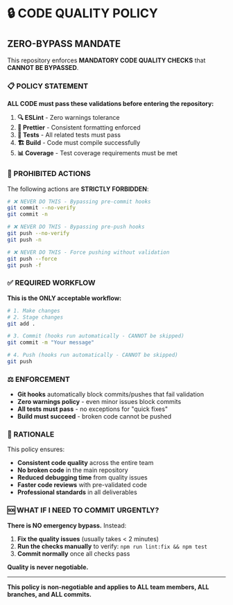 # 🔒 CODE QUALITY POLICY

## **ZERO-BYPASS MANDATE**

This repository enforces **MANDATORY CODE QUALITY CHECKS** that **CANNOT BE BYPASSED**.

### **📋 POLICY STATEMENT**

**ALL CODE must pass these validations before entering the repository:**

1. **🔍 ESLint** - Zero warnings tolerance
2. **💅 Prettier** - Consistent formatting enforced  
3. **🧪 Tests** - All related tests must pass
4. **🏗️ Build** - Code must compile successfully
5. **📊 Coverage** - Test coverage requirements must be met

### **🚫 PROHIBITED ACTIONS**

The following actions are **STRICTLY FORBIDDEN**:

```bash
# ❌ NEVER DO THIS - Bypassing pre-commit hooks
git commit --no-verify
git commit -n

# ❌ NEVER DO THIS - Bypassing pre-push hooks  
git push --no-verify
git push -n

# ❌ NEVER DO THIS - Force pushing without validation
git push --force
git push -f
```

### **✅ REQUIRED WORKFLOW**

**This is the ONLY acceptable workflow:**

```bash
# 1. Make changes
# 2. Stage changes
git add .

# 3. Commit (hooks run automatically - CANNOT be skipped)
git commit -m "Your message"

# 4. Push (hooks run automatically - CANNOT be skipped)  
git push
```

### **⚖️ ENFORCEMENT**

- **Git hooks** automatically block commits/pushes that fail validation
- **Zero warnings policy** - even minor issues block commits
- **All tests must pass** - no exceptions for "quick fixes"
- **Build must succeed** - broken code cannot be pushed

### **🎯 RATIONALE**

This policy ensures:
- **Consistent code quality** across the entire team
- **No broken code** in the main repository  
- **Reduced debugging time** from quality issues
- **Faster code reviews** with pre-validated code
- **Professional standards** in all deliverables

### **🆘 WHAT IF I NEED TO COMMIT URGENTLY?**

**There is NO emergency bypass.** Instead:

1. **Fix the quality issues** (usually takes < 2 minutes)
2. **Run the checks manually** to verify: `npm run lint:fix && npm test`
3. **Commit normally** once all checks pass

**Quality is never negotiable.**

---

**This policy is non-negotiable and applies to ALL team members, ALL branches, and ALL commits.** 